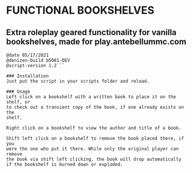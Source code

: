 # FUNCTIONAL BOOKSHELVES
## Extra roleplay geared functionality for vanilla bookshelves, made for play.antebellummc.com

```@author jumpsplat120
@date 05/17/2021
@denizen-build b5081-DEV
@script-version 1.2```

### Installation
Just put the script in your scripts folder and reload.

### Usage
Left click on a bookshelf with a written book to place it on the shelf, or
to check out a transient copy of the book, if one already exists on the
shelf.

Right click on a bookshelf to view the author and title of a book.

Shift left click on a bookshelf to remove the book placed there, if you
were the one who put it there. While only the original player can remove
the book via shift left clicking, the book will drop automatically
if the bookshelf is burned down or exploded.